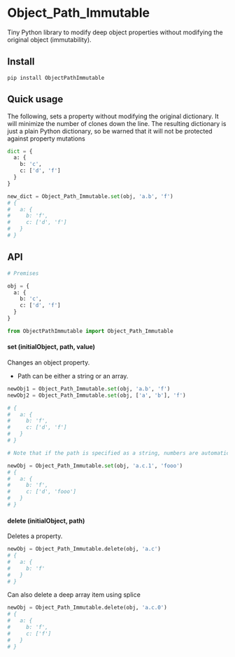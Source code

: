 Object_Path_Immutable
===========

Tiny Python library to modify deep object properties without modifying the original object (immutability).

## Install

    pip install ObjectPathImmutable

## Quick usage

The following, sets a property without modifying the original dictionary.
It will minimize the number of clones down the line. The resulting dictionary is just a plain Python dictionary,
so be warned that it will not be protected against property mutations

```python
dict = {
  a: {
    b: 'c',
    c: ['d', 'f']
  }
}

new_dict = Object_Path_Immutable.set(obj, 'a.b', 'f')
# {
#   a: {
#     b: 'f',
#     c: ['d', 'f']
#   }
# }
```

## API

```python
# Premises

obj = {
  a: {
    b: 'c',
    c: ['d', 'f']
  }
}

from ObjectPathImmutable import Object_Path_Immutable
```

#### set (initialObject, path, value)

Changes an object property.

- Path can be either a string or an array.

```python
newObj1 = Object_Path_Immutable.set(obj, 'a.b', 'f')
newObj2 = Object_Path_Immutable.set(obj, ['a', 'b'], 'f')

# {
#   a: {
#     b: 'f',
#     c: ['d', 'f']
#   }
# }

# Note that if the path is specified as a string, numbers are automatically interpreted as array indexes.

newObj = Object_Path_Immutable.set(obj, 'a.c.1', 'fooo')
# {
#   a: {
#     b: 'f',
#     c: ['d', 'fooo']
#   }
# }
```

#### delete (initialObject, path)

Deletes a property.

```python
newObj = Object_Path_Immutable.delete(obj, 'a.c')
# {
#   a: {
#     b: 'f'
#   }
# }
```

Can also delete a deep array item using splice

```python
newObj = Object_Path_Immutable.delete(obj, 'a.c.0')
# {
#   a: {
#     b: 'f',
#     c: ['f']
#   }
# }
```